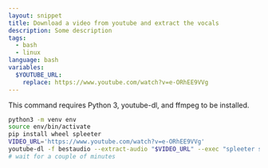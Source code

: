```yaml
---
layout: snippet
title: Download a video from youtube and extract the vocals
description: Some description
tags:
  - bash
  - linux
language: bash
variables:
  $YOUTUBE_URL:
    replace: https://www.youtube.com/watch?v=e-ORhEE9VVg
---
```


This command requires Python 3, youtube-dl, and ffmpeg to be installed.

```bash
python3 -m venv env
source env/bin/activate
pip install wheel spleeter
VIDEO_URL='https://www.youtube.com/watch?v=e-ORhEE9VVg'
youtube-dl -f bestaudio --extract-audio "$VIDEO_URL" --exec "spleeter separate -i {} -p spleeter:2stems -o . && rm {} "
# wait for a couple of minutes
```